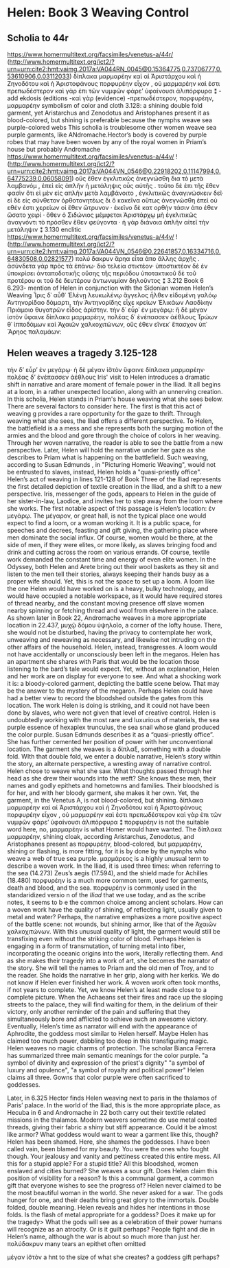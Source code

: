 # Helen: Book 3 Weaving Control
## Scholia to 44r
https://www.homermultitext.org/facsimiles/venetus-a/44r/ (http://www.homermultitext.org/ict2/?urn=urn:cite2:hmt:vaimg.2017a:VA044RN_0045@0.15364775,0.73706777,0.53610906,0.03112033) δίπλακα μαρμαρέην καὶ αἱ Ἀριστάρχου καὶ ἡ Ζηνοδότου καὶ ἡ Ἀριστοφάνους πορφυρέην εἶχον , οὐ μαρμαρέην καὶ ἐστι πρεπωδέστερον καὶ γὰρ ἐπι τῶν νυμφῶν φάρε’ ὑφαίνουσι ἀλιπόρφυρα ⁑ -add ekdosis (editions
-καὶ γὰρ (evidence)
-πρεπωδέστερον, πορφυρέην, μαρμαρέην symbolism of color and cloth 3.128:
a shining double fold garment, yet Aristarchus and Zenodotus and Aristophanes present it as blood-colored, but shining is preferable because the nymphs weave sea purple-colored webs
This scholia is troublesome
other women weave sea purple garments, like ANdromache.Hector’s body is covered by purple robes that may have been woven by any of the royal women in Priam’s house but probably Andromache
https://www.homermultitext.org/facsimiles/venetus-a/44v/ !(http://www.homermultitext.org/ict2/?urn=urn:cite2:hmt:vaimg.2017a:VA044VN_0546@0.22918202,0.11147994,0.64775239,0.06058091) οὕς ἔθεν ἐγκλιτικῶς ἀνεγνώσθη δια τὸ μετὰ λαμβανόμ , ἐπεὶ εἰς ἁπλῆν ἡ μετάληψις οὗς αὐτῆς . τοῦτο δὲ ἐπι τῆς ἔθεν φασὶν ὅτι εἰ μὲν εἰς απλῆν μετὰ λαμβάνοιτο , ἐγκλιτικῶς ἀναγινώσκειν δεῖ· εἰ δὲ εἰς σύνθετον ὀρθοτονητέως δι ὃ κακεῖνα οὕτως ἀνεγνώσθη ἐπεὶ οὐ εθέν ἐστι χερείων οἱ ἕθεν ὤτρυνον · ἐκεῖνο δὲ κατ ορθὴν τάσιν ἀπο έθεν ὤσατο χειρί · ὅθεν ὁ Σιδώνιος μέμφεται Ἀριστάρχῳ μὴ ἐγκλιτικῶς ἀναγνόντι τὸ πρόσθεν ἕθεν φεύγοντα · ἡ γὰρ διάνοια ἁπλῆν αἰτεῖ τὴν μετάληψιν ⁑ 3.130
enclitic 
https://www.homermultitext.org/facsimiles/venetus-a/44v/ !(http://www.homermultitext.org/ict2/?urn=urn:cite2:hmt:vaimg.2017a:VA044VN_0546@0.22641857,0.16334716,0.64830508,0.02821577) πολύ δακρυν ἅρηα εἶτα ἀπο ἄλλης ἀρχῆς . ἀσύνδετα γὰρ πρὸς τὰ ἐπάνω· διὸ τελεία στικτέον· ὑποστικτέον δὲ ἐν ὑποκρίσει ἀνταποδοτικῆς οὔσης τῆς περιόδου ὑποτακτικοῦ δὲ τοῦ προτέρου οι τοῦ δὲ δευτέρου ἀντωνυμίαν δηλοῦντος ⁑ 3.212
Book 6
6.293- mention of Helen in conjunction with the Sidonian women
Helen’s Weaving Ἶρις δ᾽ αὖθ᾽ Ἑλένῃ λευκωλένῳ ἄγγελος ἦλθεν
 εἰδομένη γαλόῳ Ἀντηνορίδαο δάμαρτι,
 τὴν Ἀντηνορίδης εἶχε κρείων Ἑλικάων
 Λαοδίκην Πριάμοιο θυγατρῶν εἶδος ἀρίστην. 
τὴν δ᾽ εὗρ᾽ ἐν μεγάρῳ: ἣ δὲ μέγαν ἱστὸν ὕφαινε
 δίπλακα μαρμαρέην, πολέας δ᾽ ἐνέπασσεν ἀέθλους
 Τρώων θ᾽ ἱπποδάμων καὶ Ἀχαιῶν χαλκοχιτώνων,
 οὕς ἑθεν εἵνεκ᾽ ἔπασχον ὑπ᾽ Ἄρηος παλαμάων:
## Helen weaves a tragedy 3.125-128
τὴν δ’ εὗρ’ ἐν μεγάρῳ· ἡ δὲ μέγαν ἱ̈στὸν ὕφαινε δίπλακα μαρμαρέην· πολέας δ’ ἐνέπασσεν ἀέθλους Iris' visit to Helen introduces a dramatic shift in narrative and arare moment of female power in the Iliad. It all begins at a loom, in a rather unexpected location, along with an unnerving creation. In this scholia, Helen stands in Priam's house weaving what she sees below. There are several factors to consider here. The first is that this act of weaving g provides a rare opportunity for the gaze to thrift. Through weaving what she sees, the Iliad offers a different perspective. To Helen, the battlefield is a a mess and she represents both the surging motion of the armies and the blood and gore through the choice of colors in her weaving. Through her woven narrative, the reader is able to see the battle from a new perspective. Later, Helen will hold the narrative under her gaze as she describes to Priam what is happening on the battlefield. Such weaving, according to Susan Edmunds , in "Picturing Homeric Weaving", would not be entrusted to slaves, instead, Helen holds a "quasi-priestly office". Helen’s act of weaving in lines 121-128 of Book Three of the Iliad represents the first detailed depiction of textile creation in the Iliad, and a shift to a new perspective. Iris, messenger of the gods, appears to Helen in the guide of her sister-in-law, Laodice, and invites her to step away from the loom where she works. The first notable aspect of this passage is Helen’s location: ἐν μεγάρῳ. The μέγαρον, or great hall, is not the typical place one would expect to find a loom, or a woman working it. It is a public space, for speeches and decrees, feasting and gift giving, the gathering place where men dominate the social influx. Of course, women would be there, at the side of men, if they were elites, or more likely, as slaves bringing food and drink and cutting across the room on various errands. Of course, textile work demanded the constant time and energy of even elite women. In the Odyssey, both Helen and Arete bring out their wool baskets as they sit and listen to the men tell their stories, always keeping their hands busy as a proper wife should. Yet, this is not the space to set up a loom. A loom like the one Helen would have worked on is a heavy, bulky technology, and would have occupied a notable workspace, as it would have required stores of thread nearby, and the constant moving presence off slave women nearby spinning or fetching thread and wool from elsewhere in the palace. As shown later in Book 22, Andromache weaves in a more appropriate location in 22.437, μυχῷ δόμου ὑψηλοῖο, a corner of the lofty house. There, she would not be disturbed, having the privacy to contemplate her work, unweaving and reweaving as necessary, and likewise not intruding on the other affairs of the household. Helen, instead, transgresses. A loom would not have accidentally or unconsciously been left in the megaros. Helen has an apartment she shares with Paris that would be the location those listening to the bard’s tale would expect. Yet, without an explanation, Helen and her work are on display for everyone to see. And what a shocking work it is: a bloody-colored garment, depicting the battle scene below. That may be the answer to the mystery of the megaron. Perhaps Helen could have had a better view to record the bloodshed outside the gates from this location. The work Helen is doing is striking, and it could not have been done by slaves, who were not given that level of creative control. Helen is undoubtedly working with the most rare and luxurious of materials, the sea purple essence of hexaplex trunculus, the sea snail whose gland produced the color purple. Susan Edmunds describes it as a “quasi-priestly office”. She has further cemented her position of power with her unconventional location. The garment she weaves is a δίπλαξ, something with a double fold. WIth that double fold, we enter a double narrative, Helen’s story within the story, an alternate perspective, a wresting away of narrative control. Helen chose to weave what she saw. What thoughts passed through her head as she drew their wounds into the weft? She knows these men, their names and godly epithets and hometowns and families. Their bloodshed is for her, and with her bloody garment, she makes it her own. Yet, the garment, in the Venetus A, is not blood-colored, but shining. δίπλακα μαρμαρέην καὶ αἱ Ἀριστάρχου καὶ ἡ Ζηνοδότου καὶ ἡ Ἀριστοφάνους πορφυρέην εἶχον , οὐ μαρμαρέην καὶ ἐστι πρεπωδέστερον καὶ γὰρ ἐπι τῶν νυμφῶν φάρε’ ὑφαίνουσι ἀλιπόρφυρα ⁑ πορφυρέην is not the suitable word here, no, μαρμαρέην is what Homer would have wanted. The δίπλακα μαρμαρέην, shining cloak, according Aristarchus, Zenodotus, and Aristophanes present as πορφυρέην, blood-colored, but μαρμαρέην, shining or flashing, is more fitting, for it is by done by the nymphs who weave a web of true sea purple. μαρμάρεος is a highly unusual term to describe a woven work. In the Iliad, it is used three times: when referring to the sea (14.273) Zeus’s aegis (17.594), and the shield made for Achilles (18.480) πορφυρέην is a much more common term, used for garments, death and blood, and the sea. πορφυρέην is commonly used in the standaridized versio n of the _Iliad_ that we use today, and as the scribe notes, it seems to b e the common choice among ancient scholars. How can a woven work have the quality of shining, of reflecting light, usually given to metal and water? Perhaps, the narrative emphasizes a more positive aspect of the battle scene: not wounds, but shining armor, like that of the Ἀχαιῶν χαλκοχιτώνων. With this unusual quality of light, the garment would still be transfixing even without the striking color of blood. Perhaps Helen is engaging in a form of transmutation, of turning metal into fiber, incorporating the oceanic origins into the work, literally reflecting them. And as she makes their tragedy into a work of art, she becomes the narrator of the story. She will tell the names to Priam and the old men of Troy, and to the reader. She holds the narrative in her grip, along with her kerkis. We do not know if Helen ever finished her work. A woven work often took months, if not years to complete. Yet, we know Helen’s at least made close to a complete picture. When the Achaeans set their fires and race up the sloping streets to the palace, they will find waiting for them, in the delirium of their victory, only another reminder of the pain and suffering that they simultaneously bore and afflicted to achieve such an awesome victory. Eventually, Helen’s time as narrator will end with the appearance of Aphrodite, the goddess most similar to Helen herself. Maybe Helen has claimed too much power, dabbling too deep in this transfiguring magic. Helen weaves no magic charms of protection.
The scholar Bianca Ferrera has summarized three main semantic meanings for the color purple. "a symbol of divinity and expression of the priest's dignity" "a symbol of luxury and opulence", "a symbol of royalty and political power" Helen claims all three. Gowns that color purple were often sacrificed to goddesses.

Later, in 6.325 Hector finds Helen weaving next to paris in the thalamos of Paris’ palace. In the world of the Iliad, this is the more appropriate place, as Hecuba in 6 and Andromache in 22 both carry out their textitle related missions in the thalamos.
Modern weavers sometime do use metal coated threads, giving their fabric a shiny but stiff appearance. Could it be almost like armor? 
What goddess would want to wear a garment like this, though? Helen has been shamed. Here, she shames the goddesses. I have been called vain, been blamed for my beauty. You were the ones who fought though. Your jealousy and vanity and pettiness created this entire mess. All this for a stupid apple? For a stupid title? All this bloodshed, women enslaved and cities burned?
She weaves a sour gift. Does Helen claim this position of visibility for a reason? Is this a communal garment, a common gift that everyone wishes to see the progress of? Helen never claimed to be the most beautiful woman in the world. She never asked for a war. The gods hunger for one, and their deaths bring great glory to the immortals. Double folded, double meaning. Helen reveals and hides her intentions in those folds. Is the flash of metal appropriate for a goddess? Does it make up for the tragedy> What the gods will see as a celebration of their power humans will recognize as an atrocity.
Or is it guilt perhaps? People fight and die in Helen’s name, although the war is about so much more than just her. 
πολύδακρυν  many tears an epithet often omitted

 μέγαν ἱ̈στὸν a hnt to the size of what she creates? a goddess gift perhaps?
